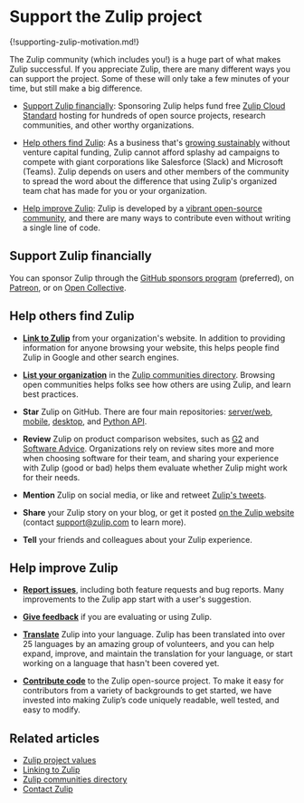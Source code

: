 # Support the Zulip project

{!supporting-zulip-motivation.md!}

The Zulip community (which includes you!) is a huge part of what makes Zulip
successful. If you appreciate Zulip, there are many different ways you can
support the project. Some of these will only take a few minutes of your
time, but still make a big difference.

* [Support Zulip financially](#support-zulip-financially): Sponsoring Zulip
  helps fund free [Zulip Cloud Standard](https://zulip.com/plans/) hosting for
  hundreds of open source projects, research communities, and other worthy
  organizations.

* [Help others find Zulip](#help-others-find-zulip): As a business that's
  [growing sustainably](https://zulip.com/values/) without venture capital
  funding, Zulip cannot afford splashy ad campaigns to compete with giant
  corporations like Salesforce (Slack) and Microsoft (Teams). Zulip depends
  on users and other members of the community to spread the word about the
  difference that using Zulip's organized team chat has made for you or your
  organization.

* [Help improve Zulip](#help-improve-zulip): Zulip is developed by a [vibrant
  open-source community](https://zulip.com/team/), and there are many ways to
  contribute even without writing a single line of code.

## Support Zulip financially

You can sponsor Zulip through the [GitHub sponsors
program](https://github.com/sponsors/zulip) (preferred), on
[Patreon](https://patreon.com/zulip), or on [Open
Collective](https://opencollective.com/zulip).

## Help others find Zulip

* [**Link to Zulip**](/help/linking-to-zulip-website) from your organization's
  website. In addition to providing information for anyone browsing your
  website, this helps people find Zulip in Google and other search engines.

* [**List your organization**](/help/communities-directory) in the [Zulip
  communities directory](https://zulip.com/communities/). Browsing open
  communities helps folks see how others are using Zulip, and learn best
  practices.

* **Star** Zulip on GitHub. There are four main repositories:
  [server/web](https://github.com/zulip/zulip),
  [mobile](https://github.com/zulip/zulip-mobile),
  [desktop](https://github.com/zulip/zulip-desktop), and
  [Python API](https://github.com/zulip/python-zulip-api).

* **Review** Zulip on product comparison websites, such as
  [G2](https://www.g2.com/products/zulip/reviews/start) and [Software
  Advice](https://reviews.softwareadvice.com/new/316022). Organizations rely on
  review sites more and more when choosing software for their team, and sharing
  your experience with Zulip (good or bad) helps them evaluate whether Zulip
  might work for their needs.

* **Mention** Zulip on social media, or like and retweet [Zulip's
  tweets](https://twitter.com/zulip).

* **Share** your Zulip story on your blog, or get it posted [on the Zulip
  website](https://zulip.com/use-cases/#customer-stories) (contact
  [support@zulip.com](mailto:support@zulip.com) to learn more).

* **Tell** your friends and colleagues about your Zulip experience.

## Help improve Zulip

* [**Report
  issues**](https://zulip.readthedocs.io/en/stable/contributing/contributing.html#reporting-issues),
  including both feature requests and bug reports. Many improvements to the
  Zulip app start with a user's suggestion.

* [**Give
  feedback**](https://zulip.readthedocs.io/en/stable/contributing/contributing.html#user-feedback)
  if you are evaluating or using Zulip.

* [**Translate**](https://zulip.readthedocs.io/en/stable/translating/translating.html)
  Zulip into your language. Zulip has been translated into over 25 languages by
  an amazing group of volunteers, and you can help expand, improve, and
  maintain the translation for your language, or start working on a language
  that hasn't been covered yet.

* [**Contribute
  code**](https://zulip.readthedocs.io/en/stable/contributing/contributing.html)
  to the Zulip open-source project. To make it easy for contributors from a
  variety of backgrounds to get started, we have invested into making Zulip’s
  code uniquely readable, well tested, and easy to modify.

## Related articles

* [Zulip project values](https://zulip.com/values/)
* [Linking to Zulip](/help/linking-to-zulip-website)
* [Zulip communities directory](/help/communities-directory)
* [Contact Zulip](/help/contact-support)
